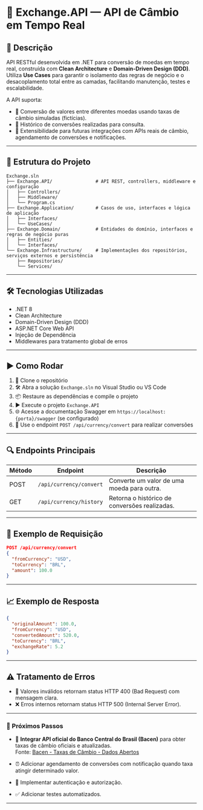 # 🚀 **Exchange.API — API de Câmbio em Tempo Real**

## 📖 Descrição

API RESTful desenvolvida em .NET para conversão de moedas em tempo real, construída com **Clean Architecture** e **Domain-Driven Design (DDD)**. Utiliza **Use Cases** para garantir o isolamento das regras de negócio e o desacoplamento total entre as camadas, facilitando manutenção, testes e escalabilidade.

A API suporta:

* 💱 Conversão de valores entre diferentes moedas usando taxas de câmbio simuladas (fictícias).
* 📜 Histórico de conversões realizadas para consulta.
* 🔧 Extensibilidade para futuras integrações com APIs reais de câmbio, agendamento de conversões e notificações.

---

## 📁 Estrutura do Projeto

```
Exchange.sln
├── Exchange.API/                # API REST, controllers, middleware e configuração
│   ├── Controllers/
│   ├── Middleware/
│   └── Program.cs
├── Exchange.Application/        # Casos de uso, interfaces e lógica de aplicação
│   ├── Interfaces/
│   └── UseCases/
├── Exchange.Domain/             # Entidades do domínio, interfaces e regras de negócio puras
│   ├── Entities/
│   └── Interfaces/
└── Exchange.Infrastructure/     # Implementações dos repositórios, serviços externos e persistência
    ├── Repositories/
    └── Services/
```

---

## 🛠️ Tecnologias Utilizadas

* .NET 8
* Clean Architecture
* Domain-Driven Design (DDD)
* ASP.NET Core Web API
* Injeção de Dependência
* Middlewares para tratamento global de erros

---

## ▶️ Como Rodar

1. 🔽 Clone o repositório
2. 🛠️ Abra a solução `Exchange.sln` no Visual Studio ou VS Code
3. 📦 Restaure as dependências e compile o projeto
4. ▶️ Execute o projeto `Exchange.API`
5. 🌐 Acesse a documentação Swagger em `https://localhost:{porta}/swagger` (se configurado)
6. 💸 Use o endpoint `POST /api/currency/convert` para realizar conversões

---

## 🔍 Endpoints Principais

| Método | Endpoint                | Descrição                                     |
| ------ | ----------------------- | --------------------------------------------- |
| POST   | `/api/currency/convert` | Converte um valor de uma moeda para outra.    |
| GET    | `/api/currency/history` | Retorna o histórico de conversões realizadas. |

---

## 📄 Exemplo de Requisição

```json
POST /api/currency/convert
{
  "fromCurrency": "USD",
  "toCurrency": "BRL",
  "amount": 100.0
}
```

---

## 📈 Exemplo de Resposta

```json
{
  "originalAmount": 100.0,
  "fromCurrency": "USD",
  "convertedAmount": 520.0,
  "toCurrency": "BRL",
  "exchangeRate": 5.2
}
```

---

## ⚠️ Tratamento de Erros

* 🚫 Valores inválidos retornam status HTTP 400 (Bad Request) com mensagem clara.
* ❌ Erros internos retornam status HTTP 500 (Internal Server Error).

---

### 🚀 Próximos Passos

* 🔗 **Integrar API oficial do Banco Central do Brasil (Bacen)** para obter taxas de câmbio oficiais e atualizadas.  
Fonte:
[Bacen - Taxas de Câmbio - Dados Abertos](https://dadosabertos.bcb.gov.br/dataset/taxas-de-cambio-todos-os-boletins-diarios/resource/61318ccb-db9d-4d6c-87f5-d8013af7a401?inner_span=True)

* ⏰ Adicionar agendamento de conversões com notificação quando taxa atingir determinado valor.
* 🔐 Implementar autenticação e autorização.
* ✅ Adicionar testes automatizados.

---


